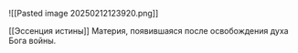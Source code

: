 ![[Pasted image 20250212123920.png]]

[[Эссенция истины]]
Материя, появившаяся после освобождения духа Бога войны.
